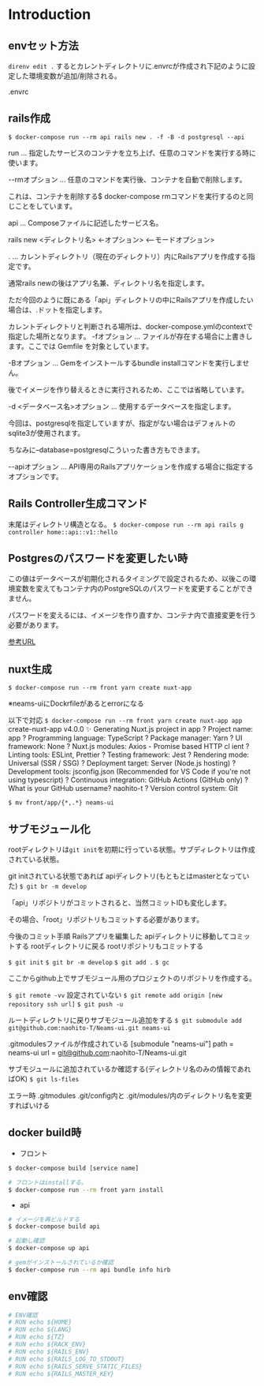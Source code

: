 # Introduction


## envセット方法

`direnv edit .`
するとカレントディレクトリに.envrcが作成され下記のように設定した環境変数が追加/削除される。

.envrc


## rails作成

`$ docker-compose run --rm api rails new . -f -B -d postgresql --api`

run ... 指定したサービスのコンテナを立ち上げ、任意のコマンドを実行する時に使います。

--rmオプション ... 任意のコマンドを実行後、コンテナを自動で削除します。

これは、コンテナを削除する$ docker-compose rmコマンドを実行するのと同じことをしています。

api ... Composeファイルに記述したサービス名。

rails new <ディレクトリ名> <-オプション> <--モードオプション>

. ... カレントディレクトリ（現在のディレクトリ）内にRailsアプリを作成する指定です。

通常rails newの後はアプリ名兼、ディレクトリ名を指定します。

ただ今回のように既にある「api」ディレクトリの中にRailsアプリを作成したい場合は、.ドットを指定します。

カレントディレクトリと判断される場所は、docker-compose.ymlのcontextで指定した場所となります。
-fオプション ... ファイルが存在する場合に上書きします。ここでは Gemfile を対象としています。

-Bオプション ... Gemをインストールするbundle installコマンドを実行しません。

後でイメージを作り替えるときに実行されるため、ここでは省略しています。

-d <データベース名>オプション ... 使用するデータベースを指定します。

今回は、postgresqlを指定していますが、指定がない場合はデフォルトのsqlite3が使用されます。

ちなみに–database=postgresqlこういった書き方もできます。

--apiオプション ... API専用のRailsアプリケーションを作成する場合に指定するオプションです。

## Rails Controller生成コマンド

末尾はディレクトリ構造となる。
`$ docker-compose run --rm api rails g controller home::api::v1::hello`

## Postgresのパスワードを変更したい時

この値はデータベースが初期化されるタイミングで設定されるため、以後この環境変数を変えてもコンテナ内のPostgreSQLのパスワードを変更することができません。

パスワードを変えるには、イメージを作り直すか、コンテナ内で直接変更を行う必要があります。

[参考URL](https://blog.cloud-acct.com/posts/u-docker-compose-rails6new)

## nuxt生成

`$ docker-compose run --rm front yarn create nuxt-app`

※neams-uiにDockrfileがあるとerrorになる

以下で対応
`$ docker-compose run --rm front yarn create nuxt-app app`
create-nuxt-app v4.0.0
✨  Generating Nuxt.js project in app
? Project name: app
? Programming language: TypeScript
? Package manager: Yarn
? UI framework: None
? Nuxt.js modules: Axios - Promise based HTTP cl
ient
? Linting tools: ESLint, Prettier
? Testing framework: Jest
? Rendering mode: Universal (SSR / SSG)
? Deployment target: Server (Node.js hosting)
? Development tools: jsconfig.json (Recommended
for VS Code if you're not using typescript)
? Continuous integration: GitHub Actions (GitHub
 only)
? What is your GitHub username? naohito-t
? Version control system: Git


`$ mv front/app/{*,.*} neams-ui`


## サブモジュール化

rootディレクトリは`git init`を初期に行っている状態。サブディレクトリは作成されている状態。

git initされている状態であれば
apiディレクトリ(もともとはmasterとなっていた)
`$ git br -m develop`

「api」リポジトリがコミットされると、当然コミットIDも変化します。

その場合、「root」リポジトリもコミットする必要があります。

今後のコミット手順
Railsアプリを編集した
apiディレクトリに移動してコミットする
rootディレクトリに戻る
rootリポジトリもコミットする

`$ git init`
`$ git br -m develop`
`$ git add .`
`$ gc`

ここからgithub上でサブモジュール用のプロジェクトのリポジトリを作成する。

`$ git remote -vv` 設定されていない
`$ git remote add origin [new repository ssh url]`
`$ git push -u `

ルートディレクトリに戻りサブモジュール追加をする
`$ git submodule add git@github.com:naohito-T/Neams-ui.git neams-ui`

.gitmodulesファイルが作成されている
[submodule "neams-ui"]
	path = neams-ui
	url = git@github.com:naohito-T/Neams-ui.git


サブモジュールに追加されているか確認する(ディレクトリ名のみの情報であればOK)
`$ git ls-files`

エラー時
.gitmodules
.git/config内と
.git/modules/内のディレクトリ名を変更すればいける

## docker build時

- フロント

```sh
$ docker-compose build [service name]

# フロントはinstallする。
$ docker-compose run --rm front yarn install
```

- api

```sh
# イメージを再ビルドする
$ docker-compose build api

# 起動し確認
$ docker-compose up api

# gemがインストールされているか確認
$ docker-compose run --rm api bundle info hirb

```

## env確認

```sh
# ENV確認
# RUN echo ${HOME}
# RUN echo ${LANG}
# RUN echo ${TZ}
# RUN echo ${RACK_ENV}
# RUN echo ${RAILS_ENV}
# RUN echo ${RAILS_LOG_TO_STDOUT}
# RUN echo ${RAILS_SERVE_STATIC_FILES}
# RUN echo ${RAILS_MASTER_KEY}
```
